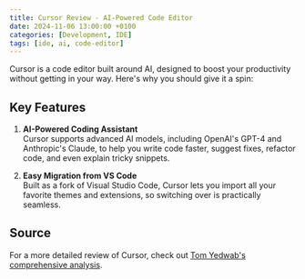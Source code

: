 ```yaml
---
title: Cursor Review - AI-Powered Code Editor
date: 2024-11-06 13:00:00 +0100
categories: [Development, IDE]
tags: [ide, ai, code-editor]
---
```


Cursor is a code editor built around AI, designed to boost your productivity without getting in your way. Here's why you should give it a spin:

## Key Features

1. **AI-Powered Coding Assistant**  
   Cursor supports advanced AI models, including OpenAI's GPT-4 and Anthropic's Claude, to help you write code faster, suggest fixes, refactor code, and even explain tricky snippets.

2. **Easy Migration from VS Code**  
   Built as a fork of Visual Studio Code, Cursor lets you import all your favorite themes and extensions, so switching over is practically seamless. 

## Source
For a more detailed review of Cursor, check out [Tom Yedwab's comprehensive analysis](https://www.arguingwithalgorithms.com/posts/cursor-review.html).
